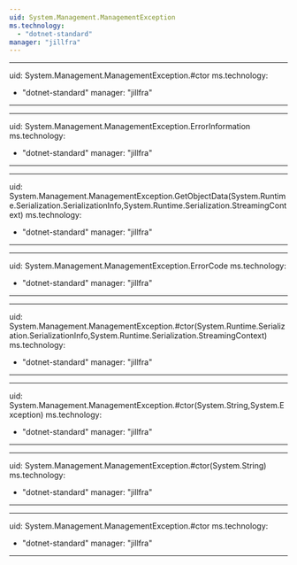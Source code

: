 ```yaml
---
uid: System.Management.ManagementException
ms.technology: 
  - "dotnet-standard"
manager: "jillfra"
---
```


---
uid: System.Management.ManagementException.#ctor
ms.technology: 
  - "dotnet-standard"
manager: "jillfra"
---

---
uid: System.Management.ManagementException.ErrorInformation
ms.technology: 
  - "dotnet-standard"
manager: "jillfra"
---

---
uid: System.Management.ManagementException.GetObjectData(System.Runtime.Serialization.SerializationInfo,System.Runtime.Serialization.StreamingContext)
ms.technology: 
  - "dotnet-standard"
manager: "jillfra"
---

---
uid: System.Management.ManagementException.ErrorCode
ms.technology: 
  - "dotnet-standard"
manager: "jillfra"
---

---
uid: System.Management.ManagementException.#ctor(System.Runtime.Serialization.SerializationInfo,System.Runtime.Serialization.StreamingContext)
ms.technology: 
  - "dotnet-standard"
manager: "jillfra"
---

---
uid: System.Management.ManagementException.#ctor(System.String,System.Exception)
ms.technology: 
  - "dotnet-standard"
manager: "jillfra"
---

---
uid: System.Management.ManagementException.#ctor(System.String)
ms.technology: 
  - "dotnet-standard"
manager: "jillfra"
---

---
uid: System.Management.ManagementException.#ctor
ms.technology: 
  - "dotnet-standard"
manager: "jillfra"
---
